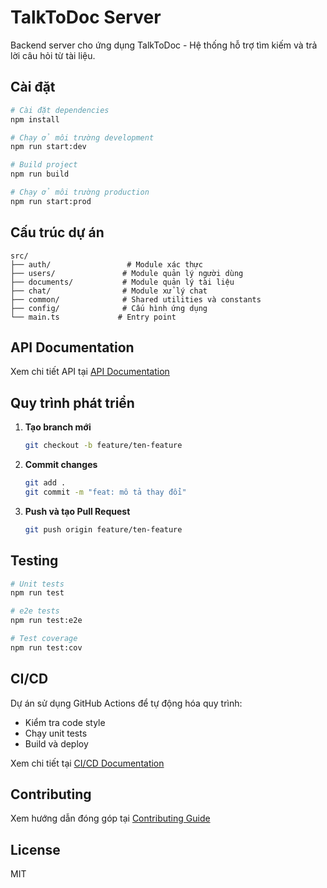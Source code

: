 # TalkToDoc Server

Backend server cho ứng dụng TalkToDoc - Hệ thống hỗ trợ tìm kiếm và trả lời câu hỏi từ tài liệu.

## Cài đặt

```bash
# Cài đặt dependencies
npm install

# Chạy ở môi trường development
npm run start:dev

# Build project
npm run build

# Chạy ở môi trường production
npm run start:prod
```

## Cấu trúc dự án

```
src/
├── auth/                 # Module xác thực
├── users/               # Module quản lý người dùng
├── documents/           # Module quản lý tài liệu
├── chat/                # Module xử lý chat
├── common/              # Shared utilities và constants
├── config/              # Cấu hình ứng dụng
└── main.ts             # Entry point
```

## API Documentation

Xem chi tiết API tại [API Documentation](./docs/api.md)

## Quy trình phát triển

1. **Tạo branch mới**
   ```bash
   git checkout -b feature/ten-feature
   ```

2. **Commit changes**
   ```bash
   git add .
   git commit -m "feat: mô tả thay đổi"
   ```

3. **Push và tạo Pull Request**
   ```bash
   git push origin feature/ten-feature
   ```

## Testing

```bash
# Unit tests
npm run test

# e2e tests
npm run test:e2e

# Test coverage
npm run test:cov
```

## CI/CD

Dự án sử dụng GitHub Actions để tự động hóa quy trình:
- Kiểm tra code style
- Chạy unit tests
- Build và deploy

Xem chi tiết tại [CI/CD Documentation](./docs/ci-cd.md)

## Contributing

Xem hướng dẫn đóng góp tại [Contributing Guide](./docs/contributing.md)

## License

MIT
